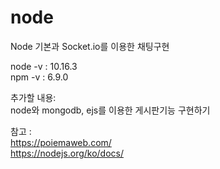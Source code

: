 # node
Node 기본과 Socket.io를 이용한 채팅구현  

node -v : 10.16.3  
npm  -v : 6.9.0  

추가할 내용:  
node와 mongodb, ejs를 이용한 게시판기능 구현하기  

참고 :   
https://poiemaweb.com/  
https://nodejs.org/ko/docs/  
